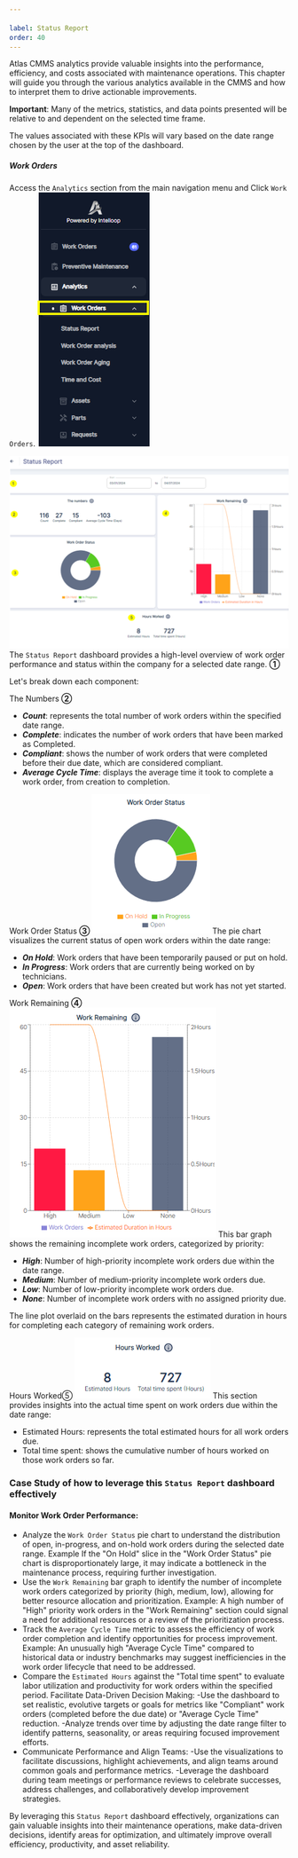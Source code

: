 ```yaml
---

label: Status Report
order: 40
---
```


Atlas CMMS analytics provide valuable insights into the performance, efficiency, and costs associated with maintenance operations. This chapter will guide you through the various analytics available in the CMMS and how to interpret them to drive actionable improvements.

**Important**: Many of the metrics, statistics, and data points presented will be relative to and dependent on the selected time frame.

The values associated with these KPIs will vary based on the date range chosen by the user at the top of the dashboard.

##### Work Orders
Access the `Analytics` section from the main navigation menu and Click `Work Orders`.
![](../../static/img/image141.png)


![](../../static/img/image142.png)
The `Status Report` dashboard provides a high-level overview of work order performance and status within the company for a selected date range. **①**

Let's break down each component:

The Numbers **②**
- ***Count***: represents the total number of work orders within the specified date range.
- ***Complete***: indicates the number of work orders that have been marked as Completed.
- ***Compliant***: shows the number of work orders that were completed before their due date, which are considered compliant.
- ***Average Cycle Time***: displays the average time it took to complete a work order, from creation to completion.

Work Order Status **③**
![](../../static/img/image143.png)
The pie chart visualizes the current status of open work orders within the date range:

- ***On Hold***: Work orders that have been temporarily paused or put on hold.
- ***In Progress***: Work orders that are currently being worked on by technicians.
- ***Open***: Work orders that have been created but work has not yet started.

Work Remaining **④**
![](../../static/img/image144.png)
This bar graph shows the remaining incomplete work orders, categorized by priority:

- ***High***: Number of high-priority incomplete work orders due within the date range.
- ***Medium***: Number of medium-priority incomplete work orders due.
- ***Low***: Number of low-priority incomplete work orders due.
- ***None***: Number of incomplete work orders with no assigned priority due.

The line plot overlaid on the bars represents the estimated duration in hours for completing each category of remaining work orders.

Hours Worked⑤
![](../../static/img/image145.png)
This section provides insights into the actual time spent on work orders due within the date range:

- Estimated Hours: represents the total estimated hours for all work orders due.
- Total time spent: shows the cumulative number of hours worked on those work orders so far.



### Case Study of how to leverage this `Status Report` dashboard effectively

#### Monitor Work Order Performance:

- Analyze the `Work Order Status` pie chart to understand the distribution of open, in-progress, and on-hold work orders during the selected date range. Example If the "On Hold" slice in the "Work Order Status" pie chart is disproportionately large, it may indicate a bottleneck in the maintenance process, requiring further investigation.
- Use the `Work Remaining` bar graph to identify the number of incomplete work orders categorized by priority (high, medium, low), allowing for better resource allocation and prioritization. Example: A high number of "High" priority work orders in the "Work Remaining" section could signal a need for additional resources or a review of the prioritization process.
- Track the `Average Cycle Time` metric to assess the efficiency of work order completion and identify opportunities for process improvement. Example: An unusually high "Average Cycle Time" compared to historical data or industry benchmarks may suggest inefficiencies in the work order lifecycle that need to be addressed.
- Compare the `Estimated Hours` against the "Total time spent" to evaluate labor utilization and productivity for work orders within the specified period.
Facilitate Data-Driven Decision Making:
    -Use the dashboard to set realistic, evolutive targets or goals for metrics like "Compliant" work orders (completed before the due date) or "Average Cycle Time" reduction.
    -Analyze trends over time by adjusting the date range filter to identify patterns, seasonality, or areas requiring focused improvement efforts.
- Communicate Performance and Align Teams:
    -Use the visualizations to facilitate discussions, highlight achievements, and align teams around common goals and performance metrics.
    -Leverage the dashboard during team meetings or performance reviews to celebrate successes, address challenges, and collaboratively develop improvement strategies.

By leveraging this `Status Report` dashboard effectively, organizations can gain valuable insights into their maintenance operations, make data-driven decisions, identify areas for optimization, and ultimately improve overall efficiency, productivity, and asset reliability.